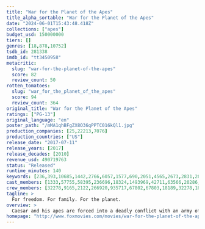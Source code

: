 ```yaml
---
title: "War for the Planet of the Apes"
title_alpha_sortable: "War for the Planet of the Apes"
date: "2024-06-01T15:43:48.418Z"
collections: ["apes"]
budget_usd: 150000000
tiers: []
genres: [18,878,10752]
tsdb_id: 281338
imdb_id: "tt3450958"
metacritic:
  slug: "war-for-the-planet-of-the-apes"
  score: 82
  review_count: 50
rotten_tomatoes:
  slug: "war_for_the_planet_of_the_apes"
  score: 94
  review_count: 364
original_title: "War for the Planet of the Apes"
ratings: ["PG-13"]
original_language: "en"
poster_path: "/mMA1qhBFgZX8O36qPPTC016kQl1.jpg"
production_companies: [25,22213,7076]
production_countries: ["US"]
release_date: "2017-07-11"
release_years: [2017]
release_decades: [2010]
revenue_usd: 490719763
status: "Released"
runtime_minutes: 140
keywords: [236,393,10685,1442,2766,6057,1577,690,2051,4565,2673,2831,2821,2883,4090,9663,11477,9748,10085,10392,10794,13006,14673,14759,14762,18514,34079,34152,157972,162327,163531,177280,188953,188957,189342,191600,192763,217994,233636,238194,240119,243676,246238,253373,256664,258197,273967,275266,276605,280044,285366,285486,301380,316669,323809,325790,325823,325842,326891]
cast_members: [1333,57755,58395,236696,18324,1493969,42711,63566,20286,35231,221840,20750,1164341,107810,59312,83186,53720,134859,1460719,25877,169778,1081488,134609,74678,1457268,113930,1392950]
crew_members: [32278,9165,2122,266920,935717,67802,67803,18189,32278,181856]
tagline: >
  For freedom. For family. For the planet.
overview: >
  Caesar and his apes are forced into a deadly conflict with an army of humans led by a ruthless Colonel. After the apes suffer unimaginable losses, Caesar wrestles with his darker instincts and begins his own mythic quest to avenge his kind. As the journey finally brings them face to face, Caesar and the Colonel are pitted against each other in an epic battle that will determine the fate of both their species and the future of the planet.
homepage: "http://www.foxmovies.com/movies/war-for-the-planet-of-the-apes"
---
```

